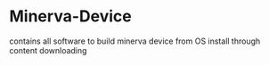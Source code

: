 # Minerva-Device
contains all software to build minerva device from OS install through content downloading
